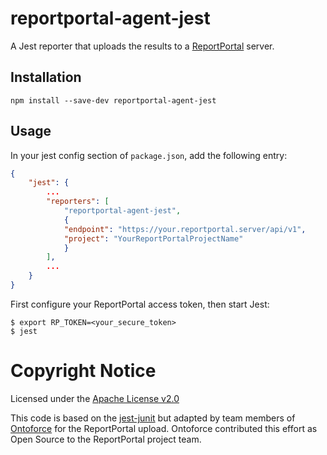 # reportportal-agent-jest

A Jest reporter that uploads the results to a [ReportPortal](http://reportportal.io/) server.

## Installation

```shell
npm install --save-dev reportportal-agent-jest
```

## Usage
In your jest config section of `package.json`, add the following entry:
```JSON
{
    "jest": {
        ...
        "reporters": [
            "reportportal-agent-jest",
            {
            "endpoint": "https://your.reportportal.server/api/v1",
            "project": "YourReportPortalProjectName"
            }
        ],
        ...
    }
}
```

First configure your ReportPortal access token, then start Jest:

```shell
$ export RP_TOKEN=<your_secure_token>
$ jest
```

# Copyright Notice

Licensed under the [Apache License v2.0](LICENSE)

This code is based on the [jest-junit](https://github.com/jest-community/jest-junit)
but adapted by team members of [Ontoforce](https://www.ontoforce.com) for the 
ReportPortal upload. Ontoforce contributed this effort as Open Source to the
ReportPortal project team.

